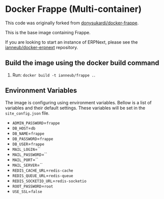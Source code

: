 # Docker Frappe (Multi-container)

This code was originally forked from [donysukardi/docker-frappe](https://github.com/donysukardi/docker-frappe).

This is the base image containing Frappe.

If you are looking to start an instance of ERPNext, please see the [ianneub/docker-erpnext](https://github.com/ianneub/docker-erpnext) repository.

## Build the image using the docker build command

1. Run: `docker build -t ianneub/frappe .`.

## Environment Variables

The image is configuring using environment variables. Bellow is a list of variables and their default settings. These variables will be set in the `site_config.json` file.

* `ADMIN_PASSWORD`=`frappe`
* `DB_HOST`=`db`
* `DB_NAME`=`frappe`
* `DB_PASSWORD`=`frappe`
* `DB_USER`=`frappe`
* `MAIL_LOGIN`=``
* `MAIL_PASSWORD`=``
* `MAIL_PORT`=``
* `MAIL_SERVER`=``
* `REDIS_CACHE_URL`=`redis-cache`
* `REDIS_QUEUE_URL`=`redis-queue`
* `REDIS_SOCKETIO_URL`=`redis-socketio`
* `ROOT_PASSWORD`=`root`
* `USE_SSL`=`false`
